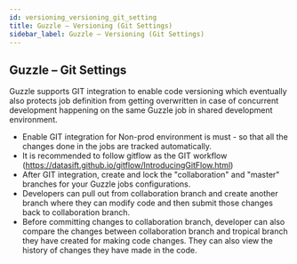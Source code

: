 ```yaml
---
id: versioning_versioning_git_setting
title: Guzzle – Versioning (Git Settings)
sidebar_label: Guzzle – Versioning (Git Settings)
---
```


## Guzzle – Git Settings

Guzzle supports GIT integration to enable code versioning which eventually also protects job definition from getting overwritten in case of concurrent development happening on the same Guzzle job in shared development environment.

- Enable GIT integration for Non-prod environment is must - so that all the changes done in the jobs are tracked automatically.
- It is recommended to follow gitflow as the GIT workflow (https://datasift.github.io/gitflow/IntroducingGitFlow.html)
- After GIT integration, create and lock the "collaboration" and "master" branches for your Guzzle jobs configurations.
- Developers can pull out from collaboration branch and create another branch where they can modify code and then submit those changes back to collaboration branch. 
- Before committing changes to collaboration branch, developer can also compare the changes between collaboration branch and tropical branch they have created for making code changes. They can also view the history of changes they have made in the code.
